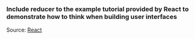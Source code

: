 ### Include reducer to the example tutorial provided by React to demonstrate how to think when building user interfaces

Source: [React](https://react.dev/learn/thinking-in-react)
